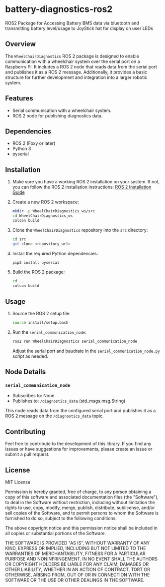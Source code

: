 # battery-diagnostics-ros2
ROS2 Package for Accessing Battery BMS data via bluetooth and transmitting battery level/usage to JoyStick hat for display on user LEDs

## Overview

The `WheelChairDiagnostics` ROS 2 package is designed to enable communication with a wheelchair system over the serial port on a Raspberry Pi. It includes a ROS 2 node that reads data from the serial port and publishes it as a ROS 2 message. Additionally, it provides a basic structure for further development and integration into a larger robotic system.

## Features

- Serial communication with a wheelchair system.
- ROS 2 node for publishing diagnostics data.

## Dependencies

- ROS 2 (Foxy or later)
- Python 3
- pyserial

## Installation

1. Make sure you have a working ROS 2 installation on your system. If not, you can follow the ROS 2 installation instructions: [ROS 2 Installation Guide](https://docs.ros.org/en/foxy/Installation.html)

2. Create a new ROS 2 workspace:

    ```bash
    mkdir -p WheelChairDiagnostics_ws/src
    cd WheelChairDiagnostics_ws
    colcon build
    ```

3. Clone the `WheelChairDiagnostics` repository into the `src` directory:

    ```bash
    cd src
    git clone <repository_url>
    ```

4. Install the required Python dependencies:

    ```bash
    pip3 install pyserial
    ```

5. Build the ROS 2 package:

    ```bash
    cd ..
    colcon build
    ```

## Usage

1. Source the ROS 2 setup file:

    ```bash
    source install/setup.bash
    ```

2. Run the `serial_communication_node`:

    ```bash
    ros2 run WheelChairDiagnostics serial_communication_node
    ```

   Adjust the serial port and baudrate in the `serial_communication_node.py` script as needed.

## Node Details

### `serial_communication_node`

- Subscribes to: None
- Publishes to: `/diagnostics_data` (std_msgs.msg.String)

This node reads data from the configured serial port and publishes it as a ROS 2 message on the `/diagnostics_data` topic.

## Contributing

Feel free to contribute to the development of this library. If you find any issues or have suggestions for improvements, please create an issue or submit a pull request.

## License

MIT License

Permission is hereby granted, free of charge, to any person obtaining a copy
of this software and associated documentation files (the "Software"), to deal
in the Software without restriction, including without limitation the rights
to use, copy, modify, merge, publish, distribute, sublicense, and/or sell
copies of the Software, and to permit persons to whom the Software is
furnished to do so, subject to the following conditions:

The above copyright notice and this permission notice shall be included in all
copies or substantial portions of the Software.

THE SOFTWARE IS PROVIDED "AS IS", WITHOUT WARRANTY OF ANY KIND, EXPRESS OR
IMPLIED, INCLUDING BUT NOT LIMITED TO THE WARRANTIES OF MERCHANTABILITY,
FITNESS FOR A PARTICULAR PURPOSE AND NONINFRINGEMENT. IN NO EVENT SHALL THE
AUTHORS OR COPYRIGHT HOLDERS BE LIABLE FOR ANY CLAIM, DAMAGES OR OTHER
LIABILITY, WHETHER IN AN ACTION OF CONTRACT, TORT OR OTHERWISE, ARISING FROM,
OUT OF OR IN CONNECTION WITH THE SOFTWARE OR THE USE OR OTHER DEALINGS IN THE
SOFTWARE.